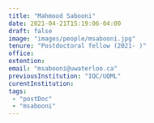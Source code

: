 ```yaml
---
title: "Mahmood Sabooni"
date: 2021-04-21T15:19:06-04:00
draft: false
image: "images/people/msabooni.jpg"
tenure: "Postdoctoral fellow (2021- )"
office:
extention:
email: "msabooni@uwaterloo.ca"
previousInstitution: "IQC/UQML"
curentInstitution:
tags:
 - "postDoc"
 - "msabooni"
---
```


